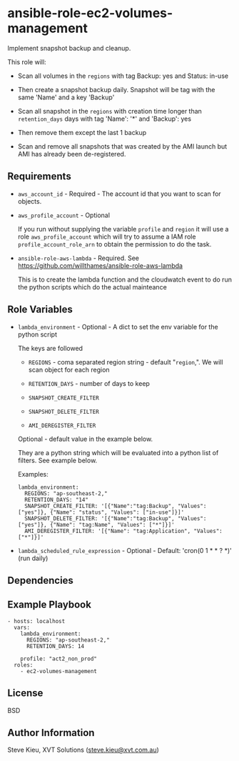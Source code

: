 ansible-role-ec2-volumes-management
=========

Implement snapshot backup and cleanup.

This role will:
- Scan all volumes in the `regions` with tag Backup: yes and Status: in-use
- Then create a snapshot backup daily. Snapshot will be tag with the same 'Name' and a key 'Backup'

- Scan all snapshot in the `regions` with creation time longer than `retention_days` days with tag 'Name': '\*' and 'Backup': yes
- Then remove them except the last 1 backup

- Scan and remove all snapshots that was created by the AMI launch but AMI has already been de-registered.

Requirements
------------

- `aws_account_id` - Required - The account id that you want to scan for objects.

- `aws_profile_account` - Optional

  If you run without supplying the variable `profile` and `region` it will use a role
  `aws_profile_account` which will try to assume a IAM role
  `profile_account_role_arn` to obtain the permission to do the task.

- `ansible-role-aws-lambda` - Required. See https://github.com/willthames/ansible-role-aws-lambda

  This is to create the lambda function and the cloudwatch event to do run the
  python scripts which do the actual mainteance


Role Variables
--------------

- `lambda_environment` - Optional - A dict to set the env variable for the python script

  The keys are followed
  - `REGIONS` - coma separated region string - default "`region`,". We will scan object for each region
  - `RETENTION_DAYS` - number of days to keep

  - `SNAPSHOT_CREATE_FILTER`
  - `SNAPSHOT_DELETE_FILTER`
  - `AMI_DEREGISTER_FILTER`

  Optional - default value in the example below.

  They are a python string which will be evaluated into a python list of
  filters. See example below.

  Examples:
  ```
  lambda_environment:
    REGIONS: "ap-southeast-2,"
    RETENTION_DAYS: "14"
    SNAPSHOT_CREATE_FILTER: '[{"Name":"tag:Backup", "Values": ["yes"]}, {"Name": "status", "Values": ["in-use"]}]'
    SNAPSHOT_DELETE_FILTER: '[{"Name":"tag:Backup", "Values": ["yes"]}, {"Name": "tag:Name", "Values": ["*"]}]'
    AMI_DEREGISTER_FILTER: '[{"Name": "tag:Application", "Values": ["*"]}]'
  ```

- `lambda_scheduled_rule_expression` - Optional - Default: 'cron(0 1 \* \* ? \*)' (run daily)


Dependencies
------------


Example Playbook
----------------

```
- hosts: localhost
  vars:
    lambda_environment:
      REGIONS: "ap-southeast-2,"
      RETENTION_DAYS: 14

    profile: "act2_non_prod"
  roles:
    - ec2-volumes-management
```

License
-------

BSD

Author Information
------------------

Steve Kieu, XVT Solutions (steve.kieu@xvt.com.au)
